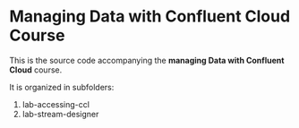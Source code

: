 # Managing Data with Confluent Cloud Course

This is the source code accompanying the **managing Data with Confluent Cloud** course.

It is organized in subfolders:

  1. lab-accessing-ccl
  2. lab-stream-designer
